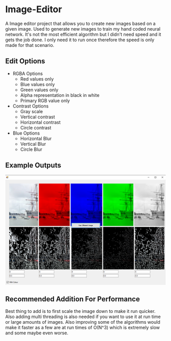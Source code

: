 # Image-Editor
A Image editor project that allows you to create new images based on a given image. Used to generate new images to train my hand coded neural network. It's not the most efficient algorithm but I didn't need speed and it gets the job done. I only need it to run once therefore the speed is only made for that scenario. 

## Edit Options
  - RGBA Options
    - Red values only
    - Blue values only
    - Green values only
    - Alpha representation in black in white
    - Primary RGB value only 
  - Contrast Options
    - Gray scale 
    - Vertical contrast
    - Horizontal contrast
    - Circle contrast
  - Blue Options
    - Horizontal Blur
    - Vertical Blur
    - Circle Blur

## Example Outputs
![Example](/readmeImages/example.png)


## Recommended Addition For Performance 
Best thing to add is to first scale the image down to make it run quicker. Also adding multi threading is also needed if you want to use it at run time or large amounts of images. Also improving some of the algorithms would make it faster as a few are at run times of O(N^3) which is extremely slow and some maybe even worse.
